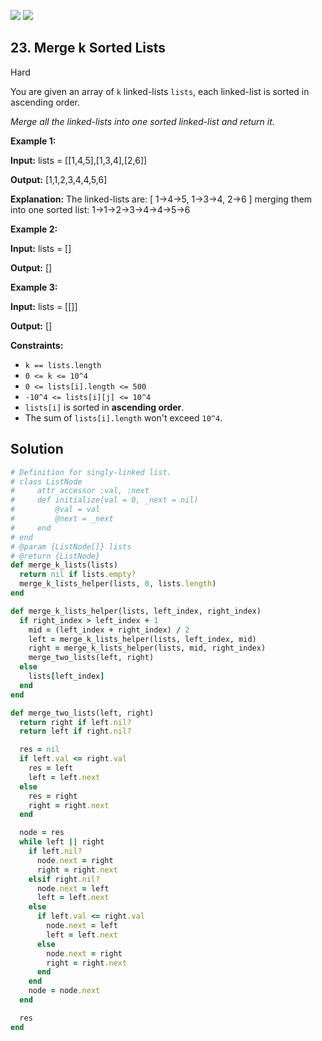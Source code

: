 [![](https://img.shields.io/github/stars/LeetCode-in-Ruby/LeetCode-in-Ruby?label=Stars&style=flat-square)](https://github.com/LeetCode-in-Ruby/LeetCode-in-Ruby)
[![](https://img.shields.io/github/forks/LeetCode-in-Ruby/LeetCode-in-Ruby?label=Fork%20me%20on%20GitHub%20&style=flat-square)](https://github.com/LeetCode-in-Ruby/LeetCode-in-Ruby/fork)

## 23\. Merge k Sorted Lists

Hard

You are given an array of `k` linked-lists `lists`, each linked-list is sorted in ascending order.

_Merge all the linked-lists into one sorted linked-list and return it._

**Example 1:**

**Input:** lists = \[\[1,4,5],[1,3,4],[2,6]]

**Output:** [1,1,2,3,4,4,5,6]

**Explanation:** The linked-lists are: [ 1->4->5, 1->3->4, 2->6 ] merging them into one sorted list: 1->1->2->3->4->4->5->6 

**Example 2:**

**Input:** lists = []

**Output:** [] 

**Example 3:**

**Input:** lists = \[\[]]

**Output:** [] 

**Constraints:**

*   `k == lists.length`
*   `0 <= k <= 10^4`
*   `0 <= lists[i].length <= 500`
*   `-10^4 <= lists[i][j] <= 10^4`
*   `lists[i]` is sorted in **ascending order**.
*   The sum of `lists[i].length` won't exceed `10^4`.

## Solution

```ruby
# Definition for singly-linked list.
# class ListNode
#     attr_accessor :val, :next
#     def initialize(val = 0, _next = nil)
#         @val = val
#         @next = _next
#     end
# end
# @param {ListNode[]} lists
# @return {ListNode}
def merge_k_lists(lists)
  return nil if lists.empty?
  merge_k_lists_helper(lists, 0, lists.length)
end

def merge_k_lists_helper(lists, left_index, right_index)
  if right_index > left_index + 1
    mid = (left_index + right_index) / 2
    left = merge_k_lists_helper(lists, left_index, mid)
    right = merge_k_lists_helper(lists, mid, right_index)
    merge_two_lists(left, right)
  else
    lists[left_index]
  end
end

def merge_two_lists(left, right)
  return right if left.nil?
  return left if right.nil?

  res = nil
  if left.val <= right.val
    res = left
    left = left.next
  else
    res = right
    right = right.next
  end

  node = res
  while left || right
    if left.nil?
      node.next = right
      right = right.next
    elsif right.nil?
      node.next = left
      left = left.next
    else
      if left.val <= right.val
        node.next = left
        left = left.next
      else
        node.next = right
        right = right.next
      end
    end
    node = node.next
  end

  res
end
```